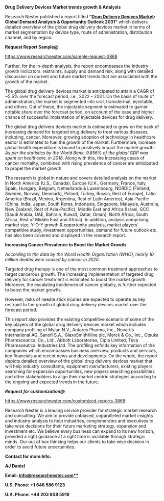 ﻿**Drug Delivery Devices Market trends growth & Analysis**

Research Nester published a report titled **“[Drug Delivery Devices Market](https://www.researchnester.com/reports/drug-delivery-devices-market/3868): Global Demand Analysis & Opportunity Outlook 2031”** which delivers detailed overview of the global drug delivery devices market in terms of market segmentation by device type, route of administration, distribution channel, and by region.

**Request Report Sample@** 

<https://www.researchnester.com/sample-request-3868> 

Further, for the in-depth analysis, the report encompasses the industry growth indicators, restraints, supply and demand risk, along with detailed discussion on current and future market trends that are associated with the growth of the market.

The global drug delivery devices market is anticipated to attain a CAGR of ~5.5% over the forecast period, i.e., 2022 – 2031. On the basis of route of administration, the market is segmented into oral, transdermal, injectable, and others. Out of these, the injectable segment is estimated to garner notable share over the forecast period, on account of the ease and higher chance of successful implantation of injectable devices for drug delivery.  

The global drug delivery devices market is estimated to grow on the back of increasing demand for targeted drug delivery to treat various diseases, including, cancer. Moreover, growing adoption of technology in healthcare sector is estimated to fuel the growth of the market. Furthermore, increase global health expenditure is bound to positively impact the market growth. *As per the statistics by the World Bank, 9.856% of the global GDP was spent on healthcare, in 2018*. Along with this, the increasing cases of cancer mortality, combined with rising prevalence of cancer are anticipated to propel the market growth.

The research is global in nature and covers detailed analysis on the market in North America (U.S., Canada), Europe (U.K., Germany, France, Italy, Spain, Hungary, Belgium, Netherlands & Luxembourg, NORDIC [Finland, Sweden, Norway, Denmark], Poland, Turkey, Russia, Rest of Europe), Latin America (Brazil, Mexico, Argentina, Rest of Latin America), Asia-Pacific (China, India, Japan, South Korea, Indonesia, Singapore, Malaysia, Australia, New Zealand, Rest of Asia-Pacific), Middle East and Africa (Israel, GCC [Saudi Arabia, UAE, Bahrain, Kuwait, Qatar, Oman], North Africa, South Africa, Rest of Middle East and Africa). In addition, analysis comprising market size, Y-O-Y growth & opportunity analysis, market players’ competitive study, investment opportunities, demand for future outlook etc. has also been covered and displayed in the research report.

**Increasing Cancer Prevalence to Boost the Market Growth**

*According to the data by the World Health Organization (WHO), nearly 10 million deaths were caused by cancer in 2020.*

Targeted drug therapy is one of the most common treatment approaches to target cancerous growth. The increasing implementation of targeted drug delivery for cancer treatment is estimated to boost the market growth. Moreover, the escalating incidences of cancer globally, is further expected to boost the market growth.

However, risks of needle stick injuries are expected to operate as key restraint to the growth of global drug delivery devices market over the forecast period.

This report also provides the existing competitive scenario of some of the key players of the global drug delivery devices market which includes company profiling of Mylan N.V., Antares Pharma, Inc., Novartis International AG, Sanofi S.A., GlaxoSmithKline plc, Merck & Co., Inc., Otsuka Pharmaceutical Co., Ltd., Abbott Laboratories, Cipla Limited, Teva Pharmaceutical Industries Ltd. The profiling enfolds key information of the companies which encompasses business overview, products and services, key financials and recent news and developments. On the whole, the report depicts detailed overview of the global drug delivery devices market that will help industry consultants, equipment manufacturers, existing players searching for expansion opportunities, new players searching possibilities and other stakeholders to align their market centric strategies according to the ongoing and expected trends in the future.      

***Request for customization@***

<https://www.researchnester.com/customized-reports-3868> 

Research Nester is a leading service provider for strategic market research and consulting. We aim to provide unbiased, unparalleled market insights and industry analysis to help industries, conglomerates and executives to take wise decisions for their future marketing strategy, expansion and investment etc. We believe every business can expand to its new horizon, provided a right guidance at a right time is available through strategic minds. Our out of box thinking helps our clients to take wise decision in order to avoid future uncertainties.

**Contact for more Info:**

**AJ Daniel**

**Email: [info@researchnester.com**](mailto:info@researchnester.com)**

**U.S. Phone: +1 646 586 9123** 

**U.K. Phone: +44 203 608 5919**



